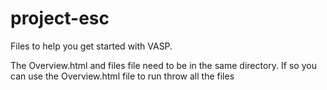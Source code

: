 # project-esc
Files to help you get started with VASP.

The Overview.html and files file need to be in the same directory. 
If so you can use the Overview.html file to run throw all the files
